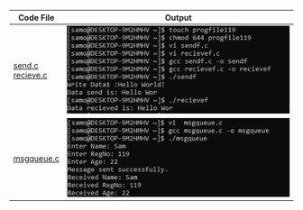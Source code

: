 | Code File | Output |
|-----------|--------|
|[send.c](./Codes/sendf.c)<br>[recieve.c](./Codes/recievef.c)|![outputf.png](./Output/outputf.png)|
|[msgqueue.c](./Codes/msgqueue.c)|![msgqueue.png](./Output/msgqueue.png)|
